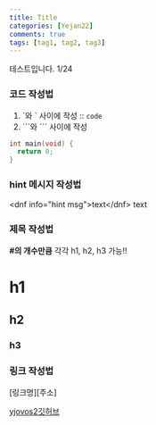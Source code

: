 ```yaml
---
title: Title
categories: [Yejan22]
comments: true
tags: [tag1, tag2, tag3]
---
```


테스트입니다. 1/24

### 코드 작성법
1. \`와 \` 사이에 작성 :: `code`
2. \`\`\`와 \`\`\` 사이에 작성
```c
int main(void) {
  return 0;
}
```

### hint 메시지 작성법
\<dnf info="hint msg"\>text\<\/dnf\>
<dnf info="hint">text</dnf>

### 제목 작성법
**\#의 개수만큼** 각각 h1, h2, h3 가능!!
# h1
## h2
### h3

### 링크 작성법
\[링크명\]\[주소\]

[yjovos2깃허브][yjovos2-gh]


[yjovos2-gh]:		https://github.com/yjovos2/
